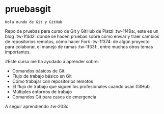 # pruebasgit

    Hola mundo de Git y GitHub

Repo de pruebas para curso de Git y GitHub de Platzi :tw-1f49a:, este es un blog :tw-1f4d2: donde se hacen pruebas sobre cómo enviar y traer  cambios de repositorios remotos, cómo hacer Fork :tw-1f374: de algún proyecto para colaborar, el manejo de ramas :tw-1f33f:,  entre muchos otros temas importantes.

#Este curso me ha ayudado a aprender sobre:

- Comandos básicos de Git
- Flujo de trabajo básico en Git 
- Cómo trabajar con repositorios remotos
- El flujo de trabajo que siguen los profesionales cuando usan GitHub
- Múltiples entornos de trabajo
- Comandos Git para casos de emergencia

A seguir aprendiendo :tw-203c:

